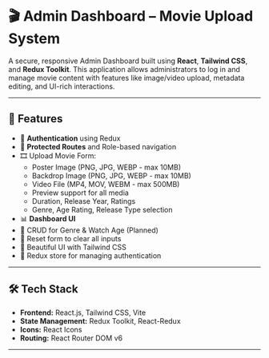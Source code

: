 # 🎬 Admin Dashboard – Movie Upload System

A secure, responsive Admin Dashboard built using **React**, **Tailwind CSS**, and **Redux Toolkit**. This application allows administrators to log in and manage movie content with features like image/video upload, metadata editing, and UI-rich interactions.

---

## 🚀 Features

- 🔐 **Authentication** using Redux
- 🧭 **Protected Routes** and Role-based navigation
- 🎞️ Upload Movie Form:
  - Poster Image (PNG, JPG, WEBP - max 10MB)
  - Backdrop Image (PNG, JPG, WEBP - max 10MB)
  - Video File (MP4, MOV, WEBM - max 500MB)
  - Preview support for all media
  - Duration, Release Year, Ratings
  - Genre, Age Rating, Release Type selection
- 📊 **Dashboard UI**
- 📂 CRUD for Genre & Watch Age (Planned)
- 🔄 Reset form to clear all inputs
- 🧼 Beautiful UI with Tailwind CSS
- 🔐 Redux store for managing authentication

---

## 🛠️ Tech Stack

- **Frontend:** React.js, Tailwind CSS, Vite
- **State Management:** Redux Toolkit, React-Redux
- **Icons:** React Icons
- **Routing:** React Router DOM v6

---
